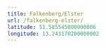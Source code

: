 ```yaml
---
title: Falkenberg/Elster
url: /falkenberg-elster/
latitude: 51.585545800000006
longitude: 13.243170200000002
---
```

